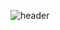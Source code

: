 ![header](https://capsule-render.vercel.app/api?type=waving&color=0:aee1f9,100:c3f0ff&text=...Ing&textColor=fef6e4&fontSize=35&height=200&animation=fadeIn)



<!--
**PARKJAEGWON/PARKJAEGWON** is a ✨ _special_ ✨ repository because its `README.md` (this file) appears on your GitHub profile.

Here are some ideas to get you started:

- 🔭 I’m currently working on ...
- 🌱 I’m currently learning ...
- 👯 I’m looking to collaborate on ...
- 🤔 I’m looking for help with ...
- 💬 Ask me about ...
- 📫 How to reach me: ...
- 😄 Pronouns: ...
- ⚡ Fun fact: ...
-->
